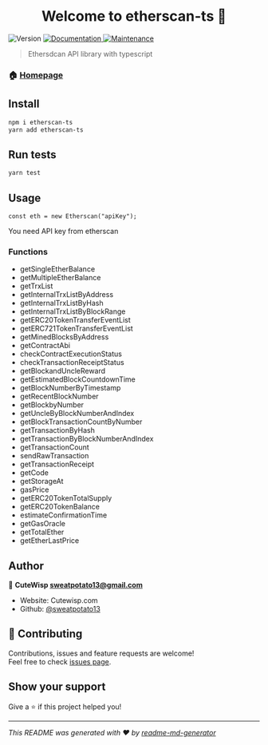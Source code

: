 <h1 align="center">Welcome to etherscan-ts 👋</h1>
<p>
  <img alt="Version" src="https://img.shields.io/badge/version-0.0.5-blue.svg?cacheSeconds=2592000" />
  <a href="https://github.com/sweatpotato13/etherscan-ts" target="_blank">
    <img alt="Documentation" src="https://img.shields.io/badge/documentation-yes-brightgreen.svg" />
  </a>
  <a href="https://github.com/sweatpotato13/etherscan-ts/graphs/commit-activity" target="_blank">
    <img alt="Maintenance" src="https://img.shields.io/badge/Maintained%3F-yes-green.svg" />
  </a>
</p>

> Ethersdcan API library with typescript

### 🏠 [Homepage](https://github.com/sweatpotato13/etherscan-ts)

## Install

```sh
npm i etherscan-ts
yarn add etherscan-ts
```

## Run tests

```sh
yarn test
```

## Usage
```
const eth = new Etherscan("apiKey");
```

You need API key from etherscan

### Functions
* getSingleEtherBalance
* getMultipleEtherBalance
* getTrxList
* getInternalTrxListByAddress
* getInternalTrxListByHash
* getInternalTrxListByBlockRange
* getERC20TokenTransferEventList
* getERC721TokenTransferEventList
* getMinedBlocksByAddress
* getContractAbi
* checkContractExecutionStatus
* checkTransactionReceiptStatus
* getBlockandUncleReward
* getEstimatedBlockCountdownTime
* getBlockNumberByTimestamp
* getRecentBlockNumber
* getBlockbyNumber
* getUncleByBlockNumberAndIndex
* getBlockTransactionCountByNumber
* getTransactionByHash
* getTransactionByBlockNumberAndIndex
* getTransactionCount
* sendRawTransaction
* getTransactionReceipt
* getCode
* getStorageAt
* gasPrice
* getERC20TokenTotalSupply
* getERC20TokenBalance
* estimateConfirmationTime
* getGasOracle
* getTotalEther
* getEtherLastPrice


## Author

👤 **CuteWisp <sweatpotato13@gmail.com>**

* Website: Cutewisp.com
* Github: [@sweatpotato13](https://github.com/sweatpotato13)

## 🤝 Contributing

Contributions, issues and feature requests are welcome!<br />Feel free to check [issues page](https://github.com/sweatpotato13/etherscan-ts/issues). 

## Show your support

Give a ⭐️ if this project helped you!

***
_This README was generated with ❤️ by [readme-md-generator](https://github.com/kefranabg/readme-md-generator)_